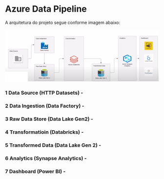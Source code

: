 # Azure Data Pipeline

A arquitetura do projeto segue conforme imagem abaixo:

![alt text](arquitetura.png)


### 1 Data Source (HTTP Datasets) - 

### 2 Data Ingestion (Data Factory) -

### 3 Raw Data Store (Data Lake Gen2) -

### 4 Transformatioin (Databricks) - 

### 5 Transformed Data (Data Lake Gen 2) - 

### 6 Analytics (Synapse Analytics) - 

### 7 Dashboard (Power BI) -
